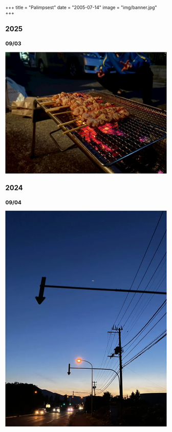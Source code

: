 +++
title = "Palimpsest"
date = "2005-07-14"
image = "img/banner.jpg"
+++

## 2025

### 09/03

![2025/09/03](img/2025_09_03.webp)

## 2024

### 09/04

![2024/09/04](img/2024_09_04.webp)